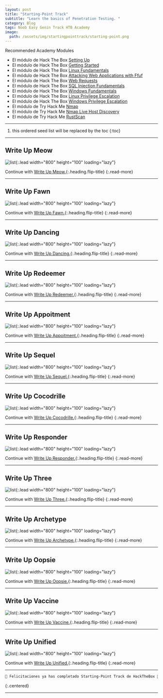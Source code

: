 ```yaml
---
layout: post
title: "Starting-Point Track"
subtitle: "Learn the basics of Penetration Testing. "
category: Blog
tags: Noob Easy Genin Track HTB Academy
image:
  path: /assets/img/startingpointtrack/starting-point.png
---
```


Recommended Academy Modules

- El módulo de Hack The Box [Setting Up]
- El módulo de Hack The Box [Getting Started]
- El módulo de Hack The Box [Linux Fundamentals]
- El módulo de Hack The Box [Attacking Web Applications with Ffuf]
- El módulo de Hack The Box [Web Requests]
- El módulo de Hack The Box [SQL Injection Fundamentals]
- El módulo de Hack The Box [Windows Fundamentals]
- El módulo de Hack The Box [Linux Privilege Escalation]
- El módulo de Hack The Box [Windows Privilege Escalation]
- El módulo de Try Hack Me [Nmap]
- El módulo de Try Hack Me [Nmap Live Host Discovery]
- El módulo de Try Hack Me [RustScan]

[SQL Injection Fundamentals]: https://academy.hackthebox.com/course/preview/sql-injection-fundamentals
[Linux Fundamentals]: https://academy.hackthebox.com/course/preview/linux-fundamentals
[Setting Up]: https://academy.hackthebox.com/course/preview/setting-up
[Getting Started]: https://academy.hackthebox.com/course/preview/getting-started
[Windows Fundamentals]: https://academy.hackthebox.com/course/preview/windows-fundamentals
[Attacking Web Applications with Ffuf]: https://academy.hackthebox.com/course/preview/attacking-web-applications-with-ffuf
[Web Requests]: https://academy.hackthebox.com/course/preview/web-requests
[Linux Privilege Escalation]: https://academy.hackthebox.com/course/preview/linux-privilege-escalation
[Windows Privilege Escalation]: https://academy.hackthebox.com/course/preview/windows-privilege-escalation
[Nmap]: https://tryhackme.com/room/furthernmap
[Nmap Live Host Discovery]: https://tryhackme.com/room/nmap01
[RustScan]: https://tryhackme.com/room/rustscan


---

<!--more-->

1. this ordered seed list will be replaced by the toc
{:toc}

---

## Write Up Meow

![list](/assets/img/meow/meow.png){:.lead width="800" height="100" loading="lazy"}

Continue with [Write Up Meow.](2023-01-01-Meow-HTB.md){:.heading.flip-title}
{:.read-more}

---

## Write Up Fawn

![list](/assets/img/fawn/fawn.png){:.lead width="800" height="100" loading="lazy"}

Continue with [Write Up Fawn.](2023-01-02-Fawn-HTB.md){:.heading.flip-title}
{:.read-more}

---

## Write Up Dancing

![list](/assets/img/dancing/dancing.png){:.lead width="800" height="100" loading="lazy"}

Continue with [Write Up Dancing.](2023-01-03-Dancing-HTB.md){:.heading.flip-title}
{:.read-more}

---

## Write Up Redeemer

![list](/assets/img/redeener/redeemer.png){:.lead width="800" height="100" loading="lazy"}

Continue with [Write Up Redeemer.](2023-01-04-Redeemer-HTB.md){:.heading.flip-title}
{:.read-more}

---

## Write Up Appoitment

![list](/assets/img/appoitment/appoitment.png){:.lead width="800" height="100" loading="lazy"}

Continue with [Write Up Appoitment.](2023-01-05-Appoitment-HTB.md){:.heading.flip-title}
{:.read-more}

---

## Write Up Sequel

![list](/assets/img/sequel/sequel.png){:.lead width="800" height="100" loading="lazy"}

Continue with [Write Up Sequel.](2023-01-06-Sequel-HTB.md){:.heading.flip-title}
{:.read-more}

---

## Write Up Cocodrille

![list](/assets/img/cocodrile/cocodrile.png){:.lead width="800" height="100" loading="lazy"}

Continue with [Write Up Cocodrille.](2023-01-07-Cocodrille-HTB.md){:.heading.flip-title}
{:.read-more}

---

## Write Up Responder

![list](/assets/img/responder/respon.png){:.lead width="800" height="100" loading="lazy"}

Continue with [Write Up Responder.](2023-01-08-Responder-HTB.md){:.heading.flip-title}
{:.read-more}

---

## Write Up Three

![list](/assets/img/three/three.png){:.lead width="800" height="100" loading="lazy"}

Continue with [Write Up Three.](2023-01-09-Three-HTB.md){:.heading.flip-title}
{:.read-more}

---

## Write Up Archetype

![list](/assets/img/archetype/archetype.png){:.lead width="800" height="100" loading="lazy"}

Continue with [Write Up Archetype.](2023-01-11-Archetype-HTB.md){:.heading.flip-title}
{:.read-more}

---

## Write Up Oopsie

![list](/assets/img/oopsie/oopsie.png){:.lead width="800" height="100" loading="lazy"}

Continue with [Write Up Oopsie.](2023-01-12-Oopsie-HTB.md){:.heading.flip-title}
{:.read-more}

---

## Write Up Vaccine

![list](/assets/img/vaccine/vaccine.png){:.lead width="800" height="100" loading="lazy"}

Continue with [Write Up Vaccine.](2023-01-13-Vaccine-HTB.md){:.heading.flip-title}
{:.read-more}

---

## Write Up Unified

![list](/assets/img/unified/unified.png){:.lead width="800" height="100" loading="lazy"}

Continue with [Write Up Unified.](2023-01-14-Unified-HTB.md){:.heading.flip-title}
{:.read-more}

---

```bash
🎉 Felicitaciones ya has completado Starting-Point Track de HackTheBox 🎉
```
{:.centered}

---
